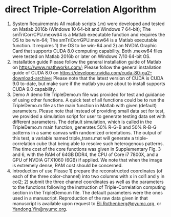 # direct Triple-Correlation Algorithm
1.	System Requirements
    All matlab scripts (.m) were developed and tested on Matlab 2016b (Windows 10 64-bit and Windows 7 64-bit);
    The smTriCorrCPU.mexw64 is a Matlab executable function and requires the OS to be win-64;
    The smTriCorrGPU.mexw64 is a Matlab executable function. It requires 1) the OS to be win-64 and 2) an NVDIA Graphic Card that supports CUDA 8.0 computing capability.
    Both .mexw64 files were tested on Matlab 2016b or later on Windows 7/10 64-bit OS.
2.	Installation guide
    Please follow the general installation guide of Matlab on https://www.mathworks.com/;
    Please follow the general installation guide of CUDA 8.0 on https://developer.nvidia.com/cuda-80-ga2-download-archive;
    Please note that the latest version of CUDA is CUDA 9.0 to-date, but make sure if the matlab you are about to install supports CUDA 9.0 capability.
3.	Demo
    A demo file TripleDemo.m file was provided for test and guidance of using other functions.
    A quick test of all functions could be to run the TripleDemo.m file as the main function in Matlab with given (default) parameters. 
    Please note that instead of providing small data set for test, we provided a simulation script for user to generate testing data set with different parameters. The default simulation, which is called in the TripleDemo.m main function, generates 50% R-G-B and 50% R-B-G patterns in a same canvas with randomized orientations. The output of this test, a variable named triple_trans.mat will generate a triple-correlation cube that being able to resolve such heterogenous patterns.
    The time cost of the core functions was given in Supplementary Fig. 3 and 6, with the RAM of 64GB DDR4, the CPU of Core i7 7800X, and a GPU of NVDIA GTX1060 (6GB) if applied. We note that when the image is extremely dense, RAM cost should be concerned.
4.	Introduction of use
    Please 1) prepare the reconstructed coordinates (of each of the three color-channel) into two columns with x in col1 and y in col2; 2) submit the three channel coordinates as well as the parameters to the functions following the instruction of Triple-Correlation computing section in the TripleDemo.m file. The default parameters were the ones used in a manuscript. Reproduction of the raw data given in that manuscript is available upon request to Eli.Rothenberg@nyumc.org, or Yandong.Yin@nyumc.org.